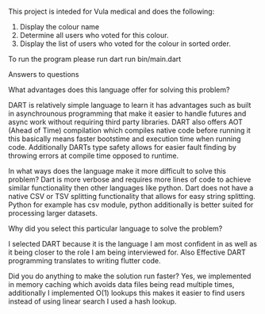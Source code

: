 This project is inteded for Vula medical and does the following:

1. Display the colour name
2. Determine all users who voted for this colour.
3. Display the list of users who voted for the colour in sorted order.

To run the program please run dart run bin/main.dart

Answers to questions

What advantages does this language offer for solving this problem?

DART is relatively simple language to learn it has advantages such as built in asynchrounous programming that make it easier to handle futures and async work without requiring third party libraries. DART also offers AOT (Ahead of Time) compilation which compiles native code before running it this basically means faster bootstime and execution time when running code. Additionally DARTs type safety allows for easier fault finding by throwing errors at compile time opposed to runtime. 

In what ways does the language make it more difficult to solve this problem?
Dart is more verbose and requires more lines of code to achieve similar functionality then other languages like python. Dart does not have a native CSV or TSV splitting functionality that allows for easy string splitting. Python for example has csv module, python additionally is better suited for processing larger datasets.


Why did you select this particular language to solve the problem?

I selected DART because it is the language I am most confident in as well as it being closer to the role I am being interviewed for. Also Effective DART programming translates to writing flutter code. 

Did you do anything to make the solution run faster?
Yes, we implemented in memory caching which avoids data files being read multiple times, additionally I implemented O(1) lookups this makes it easier to find users instead of using linear search I used a hash lookup. 
